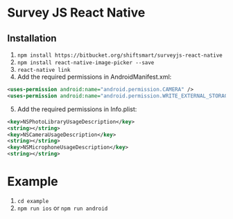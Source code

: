 # Survey JS React Native

## Installation

1. `npm install https://bitbucket.org/shiftsmart/surveyjs-react-native`
2. `npm install react-native-image-picker --save`
3. `react-native link`
4. Add the required permissions in AndroidManifest.xml:
```xml
<uses-permission android:name="android.permission.CAMERA" />
<uses-permission android:name="android.permission.WRITE_EXTERNAL_STORAGE" />
```
5. Add the required permissions in Info.plist:
```xml
<key>NSPhotoLibraryUsageDescription</key>
<string></string>
<key>NSCameraUsageDescription</key>
<string></string>
<key>NSMicrophoneUsageDescription</key>
<string></string>
```

# Example

1. `cd example`
2. `npm run ios` or `npm run android`
